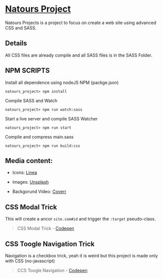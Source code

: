 # [Natours Project](https://cytsuda.github.io/natours_project/)

Natours Projects is a project to focus on create a web site using advanced CSS and SASS.

## Details

All CSS files are already compile and all SASS files is in the SASS Folder.

## NPM SCRIPTS

Install all dependence using nodeJS NPM (packge.json)
```
natours_project> npm install
```
Compile SASS and Watch
```
natours_project> npm run watch:sass
```
Start a live server and compile SASS Watcher
```
natours_project> npm run start
```
Compile and compress main.sass
```
natours_project> npm run build:css
```

## Media content:

* Icons: [Linea](http://linea.io/)

* Images: [Unsplash](https://unsplash.com/)

* Backgorund Video: [Coverr](http://www.coverr.co)

## CSS Modal Trick

This will create a ancor ```site.com#id``` and trigger the  ```:target``` pseudo-class.

> CSS Modal Trick - [Codepen](https://codepen.io/cyt231/pen/MLzQEp?editors=1100)

## CSS Toogle Navigation Trick

Navigation is a checkbox trick, yeah it is weird but this project is made only with CSS (no-javascript)

> CCS Toogle Navigation - [Codepen](https://codepen.io/cyt231/pen/QYJQLL?editors=0100)

